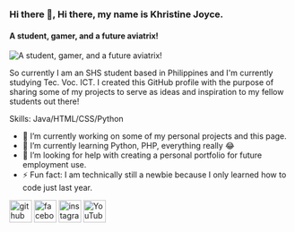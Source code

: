 ### Hi there 👋, Hi there, my name is Khristine Joyce.
#### A student, gamer, and a future aviatrix!
![A student, gamer, and a future aviatrix!](https://scontent.fmnl9-2.fna.fbcdn.net/v/t1.6435-9/s960x960/209783937_108433154842329_4719378192727786768_n.jpg?_nc_cat=105&ccb=1-3&_nc_sid=e3f864&_nc_ohc=yB6TJTOpoSsAX_7mJCV&_nc_ht=scontent.fmnl9-2.fna&oh=86ebf1dce3d79a4397a7c3cbf28f617f&oe=6125C7F1)

So currently I am an SHS student based in Philippines and I'm currently studying Tec. Voc. ICT. I created this GitHub profile with the purpose of sharing some of my projects to serve as ideas and inspiration to my fellow students out there! 


Skills: Java/HTML/CSS/Python

- 🔭 I’m currently working on some of my personal projects and this page. 
- 🌱 I’m currently learning Python, PHP, everything really 😂 
- 🤔 I’m looking for help with creating a personal portfolio for future employment use. 
- ⚡ Fun fact: I am technically still a newbie because I only learned how to code just last year. 


[<img src='https://cdn.jsdelivr.net/npm/simple-icons@3.0.1/icons/github.svg' alt='github' height='40'>](https://github.com/KJLining)  [<img src='https://cdn.jsdelivr.net/npm/simple-icons@3.0.1/icons/facebook.svg' alt='facebook' height='40'>](https://www.facebook.com/KhristineLining)  [<img src='https://cdn.jsdelivr.net/npm/simple-icons@3.0.1/icons/instagram.svg' alt='instagram' height='40'>](https://www.instagram.com/its_me_kj_9/)  [<img src='https://cdn.jsdelivr.net/npm/simple-icons@3.0.1/icons/youtube.svg' alt='YouTube' height='40'>](https://www.youtube.com/channel/KJ)  
